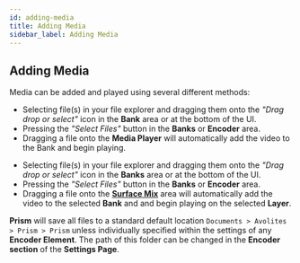 ```yaml
---
id: adding-media
title: Adding Media
sidebar_label: Adding Media
---
```


## Adding Media

Media can be added and played using several different methods:
<div style={{display: (`prism` === 'player') ? '' : 'none'}}> 

- Selecting file(s) in your file explorer and dragging them onto the _"Drag drop or select"_ icon in the **Bank** area or at the bottom of the UI.
- Pressing the _"Select Files"_ button in the **Banks** or **Encoder** area.
- Dragging a file onto the **Media Player** will automatically add the video to the Bank and begin playing.

</div>

<div style={{display: (`prism` === 'zero' || `prism` === 'prism') ? '' : 'none'}}> 

- Selecting file(s) in your file explorer and dragging them onto the _"Drag drop or select"_ icon in the **Banks** area or at the bottom of the UI.
- Pressing the _"Select Files"_ button in the **Banks** or **Encoder** area.
- Dragging a file onto the [**Surface Mix**](../play/layers#surface-mix) area will automatically add the video to the selected **Bank** and and begin playing on the selected **Layer**.

</div>

**Prism** will save all files to a standard default location `Documents > Avolites > Prism > Prism` unless individually specified within the settings of any **Encoder Element**. The path of this folder can be changed in the **Encoder section** of the **Settings Page**.